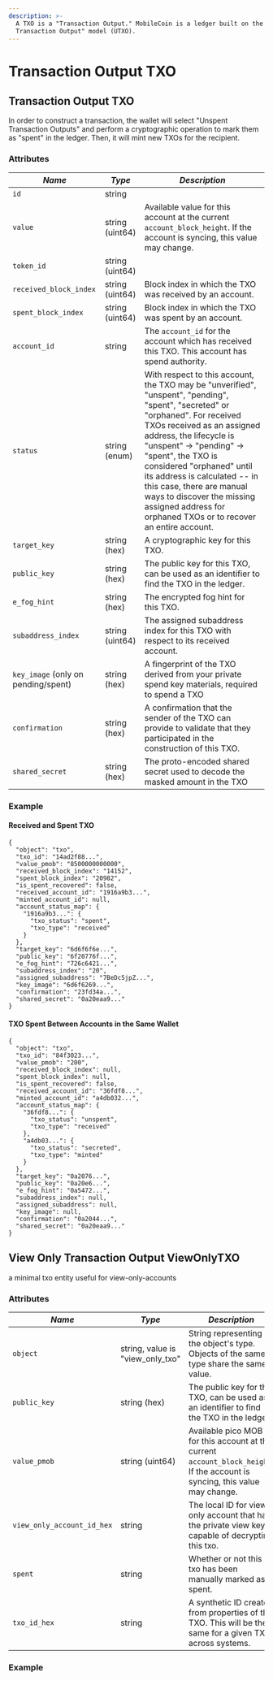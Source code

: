```yaml
---
description: >-
  A TXO is a "Transaction Output." MobileCoin is a ledger built on the "Unspent
  Transaction Output" model (UTXO).
---
```


# Transaction Output TXO

## Transaction Output TXO

In order to construct a transaction, the wallet will select "Unspent Transaction Outputs" and perform a cryptographic operation to mark them as "spent" in the ledger. Then, it will mint new TXOs for the recipient.

### Attributes <a href="#object_method" id="object_method"></a>

| _Name_                              | _Type_          | _Description_                                                                                                                                                                                                                                                                                                                                                                                                                  |
| ----------------------------------- | --------------- | ------------------------------------------------------------------------------------------------------------------------------------------------------------------------------------------------------------------------------------------------------------------------------------------------------------------------------------------------------------------------------------------------------------------------------ |
| `id`                                | string          |                                                                                                                                                                                                                                                                                                                                                                                                                                |
| `value`                             | string (uint64) | Available value for this account at the current `account_block_height`. If the account is syncing, this value may change.                                                                                                                                                                                                                                                                                                      |
| `token_id`                          | string (uint64) |                                                                                                                                                                                                                                                                                                                                                                                                                                |
| `received_block_index`              | string (uint64) | Block index in which the TXO was received by an account.                                                                                                                                                                                                                                                                                                                                                                       |
| `spent_block_index`                 | string (uint64) | Block index in which the TXO was spent by an account.                                                                                                                                                                                                                                                                                                                                                                          |
| `account_id`                        | string          | The `account_id` for the account which has received this TXO. This account has spend authority.                                                                                                                                                                                                                                                                                                                                |
| `status`                            | string (enum)   | With respect to this account, the TXO may be "unverified", "unspent", "pending", "spent", "secreted" or "orphaned". For received TXOs received as an assigned address, the lifecycle is "unspent" -> "pending" -> "spent", the TXO is considered "orphaned" until its address is calculated -- in this case, there are manual ways to discover the missing assigned address for orphaned TXOs or to recover an entire account. |
| `target_key`                        | string (hex)    | A cryptographic key for this TXO.                                                                                                                                                                                                                                                                                                                                                                                              |
| `public_key`                        | string (hex)    | The public key for this TXO, can be used as an identifier to find the TXO in the ledger.                                                                                                                                                                                                                                                                                                                                       |
| `e_fog_hint`                        | string (hex)    | The encrypted fog hint for this TXO.                                                                                                                                                                                                                                                                                                                                                                                           |
| `subaddress_index`                  | string (uint64) | The assigned subaddress index for this TXO with respect to its received account.                                                                                                                                                                                                                                                                                                                                               |
| `key_image` (only on pending/spent) | string (hex)    | A fingerprint of the TXO derived from your private spend key materials, required to spend a TXO                                                                                                                                                                                                                                                                                                                                |
| `confirmation`                      | string (hex)    | A confirmation that the sender of the TXO can provide to validate that they participated in the construction of this TXO.                                                                                                                                                                                                                                                                                                      |
| `shared_secret`                     | string (hex)    | The proto-encoded shared secret used to decode the masked amount in the TXO                                                                                                                                                                                                                                                                                                                                                    |

### Example <a href="#object_method" id="object_method"></a>

#### Received and Spent TXO

```
{
  "object": "txo",
  "txo_id": "14ad2f88...",
  "value_pmob": "8500000000000",
  "received_block_index": "14152",
  "spent_block_index": "20982",
  "is_spent_recovered": false,
  "received_account_id": "1916a9b3...",
  "minted_account_id": null,
  "account_status_map": {
    "1916a9b3...": {
      "txo_status": "spent",
      "txo_type": "received"
    }
  },
  "target_key": "6d6f6f6e...",
  "public_key": "6f20776f...",
  "e_fog_hint": "726c6421...",
  "subaddress_index": "20",
  "assigned_subaddress": "7BeDc5jpZ...",
  "key_image": "6d6f6269...",
  "confirmation": "23fd34a...",
  "shared_secret": "0a20eaa9..."
}
```

#### TXO Spent Between Accounts in the Same Wallet

```
{
  "object": "txo",
  "txo_id": "84f3023...",
  "value_pmob": "200",
  "received_block_index": null,
  "spent_block_index": null,
  "is_spent_recovered": false,
  "received_account_id": "36fdf8...",
  "minted_account_id": "a4db032...",
  "account_status_map": {
    "36fdf8...": {
      "txo_status": "unspent",
      "txo_type": "received"
    },
    "a4db03...": {
      "txo_status": "secreted",
      "txo_type": "minted"
    }
  },
  "target_key": "0a2076...",
  "public_key": "0a20e6...",
  "e_fog_hint": "0a5472...",
  "subaddress_index": null,
  "assigned_subaddress": null,
  "key_image": null,
  "confirmation": "0a2044...",
  "shared_secret": "0a20eaa9..."
}
```

## View Only Transaction Output ViewOnlyTXO

a minimal txo entity useful for view-only-accounts

### Attributes <a href="#object_method" id="object_method"></a>

| _Name_                     | _Type_                             | _Description_                                                                                                                |
| -------------------------- | ---------------------------------- | ---------------------------------------------------------------------------------------------------------------------------- |
| `object`                   | string, value is "view\_only\_txo" | String representing the object's type. Objects of the same type share the same value.                                        |
| `public_key`               | string (hex)                       | The public key for this TXO, can be used as an identifier to find the TXO in the ledger.                                     |
| `value_pmob`               | string (uint64)                    | Available pico MOB for this account at the current `account_block_height`. If the account is syncing, this value may change. |
| `view_only_account_id_hex` | string                             | The local ID for view only account that has the private view key capable of decrypting this txo.                             |
| `spent`                    | string                             | Whether or not this txo has been manually marked as spent.                                                                   |
| `txo_id_hex`               | string                             | A synthetic ID created from properties of the TXO. This will be the same for a given TXO across systems.                     |

### Example <a href="#object_method" id="object_method"></a>

